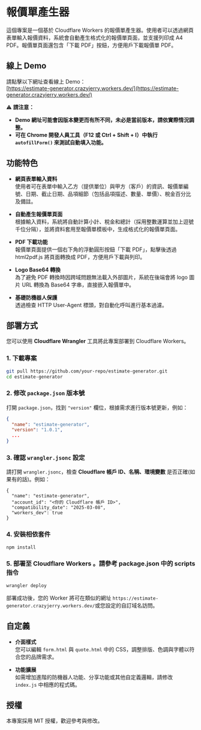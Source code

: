 # 報價單產生器

這個專案是一個基於 Cloudflare Workers 的報價單產生器。使用者可以透過網頁表單輸入報價資料，系統會自動產生格式化的報價單頁面，並支援列印成 A4 PDF。報價單頁面還包含「下載 PDF」按鈕，方便用戶下載報價單 PDF。

## 線上 Demo

請點擊以下網址查看線上 Demo：  
[https://estimate-generator.crazyjerry.workers.dev/](https://estimate-generator.crazyjerry.workers.dev/)

⚠ **請注意：**
- **Demo 網址可能會因版本變更而有所不同，未必是當前版本，請依實際情況調整。**
- **可在 Chrome 開發人員工具（F12 或 Ctrl + Shift + I）中執行 `autofillForm()` 來測試自動填入功能。**

## 功能特色

- **網頁表單輸入資料**  
  使用者可在表單中輸入乙方（提供單位）與甲方（客戶）的資訊、報價單編號、日期、截止日期、品項細節（包括品項描述、數量、單價）、稅金百分比及備註。

- **自動產生報價單頁面**  
  根據輸入資料，系統將自動計算小計、稅金和總計（採用整數運算並加上逗號千位分隔），並將資料套用至報價單模板中，生成格式化的報價單頁面。

- **PDF 下載功能**  
  報價單頁面提供一個右下角的浮動圓形按鈕「下載 PDF」，點擊後透過 html2pdf.js 將頁面轉換成 PDF，方便用戶下載與列印。

- **Logo Base64 轉換**  
  為了避免 PDF 轉換時因跨域問題無法載入外部圖片，系統在後端會將 logo 圖片 URL 轉換為 Base64 字串，直接嵌入報價單中。

- **基礎防機器人保護**  
  透過檢查 HTTP User-Agent 標頭，對自動化呼叫進行基本過濾。

## 部署方式

您可以使用 **Cloudflare Wrangler** 工具將此專案部署到 Cloudflare Workers。

### 1. 下載專案

```bash
git pull https://github.com/your-repo/estimate-generator.git
cd estimate-generator
```

### 2. 修改 `package.json` 版本號

打開 `package.json`，找到 `"version"` 欄位，根據需求進行版本號更新，例如：

```json
{
  "name": "estimate-generator",
  "version": "1.0.1",
  ...
}
```

### 3. 確認 `wrangler.jsonc` 設定

請打開 `wrangler.jsonc`，檢查 **Cloudflare 帳戶 ID、名稱、環境變數** 是否正確(如果有的話)。例如：

```jsonc
{
  "name": "estimate-generator",
  "account_id": "<你的 Cloudflare 帳戶 ID>",
  "compatibility_date": "2025-03-08",
  "workers_dev": true
}
```

### 4. 安裝相依套件

```bash
npm install
```

### 5. 部署至 Cloudflare Workers 。請參考 package.json 中的 scripts 指令

```bash
wrangler deploy
```

部署成功後，您的 Worker 將可在類似的網址 `https://estimate-generator.crazyjerry.workers.dev/`或您設定的自訂域名訪問。

## 自定義

- **介面樣式**  
  您可以編輯 `form.html` 與 `quote.html` 中的 CSS，調整排版、色調與字體以符合您的品牌需求。

- **功能擴展**  
  如需增加進階的防機器人功能、分享功能或其他自定義邏輯，請修改 `index.js` 中相應的程式碼。

## 授權

本專案採用 MIT 授權，歡迎參考與修改。